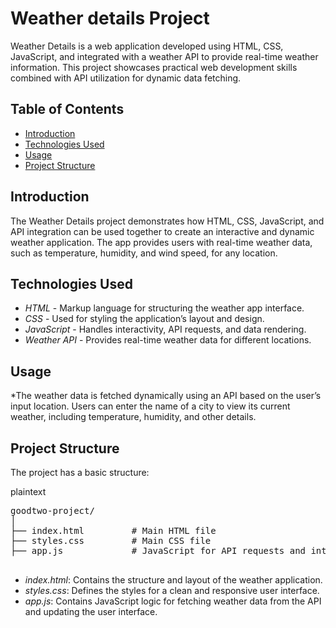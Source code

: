 # Weather details Project

Weather Details is a web application developed using HTML, CSS, JavaScript, and integrated with a weather API to provide real-time weather information. This project showcases practical web development skills combined with API utilization for dynamic data fetching.

## Table of Contents

- [Introduction](#introduction)
- [Technologies Used](#technologies-used)
- [Usage](#usage)
- [Project Structure](#project-structure)

## Introduction

The Weather Details project demonstrates how HTML, CSS, JavaScript, and API integration can be used together to create an interactive and dynamic weather application. The app provides users with real-time weather data, such as temperature, humidity, and wind speed, for any location.

## Technologies Used

- *HTML* - Markup language for structuring the weather app interface.
- *CSS* - Used for styling the application’s layout and design.
- *JavaScript* - Handles interactivity, API requests, and data rendering.
- *Weather API* - Provides real-time weather data for different locations.
  
## Usage

   *The weather data is fetched dynamically using an API based on the user’s input location. Users can enter the name of a city to view its current weather, including temperature, humidity, and other details.

## Project Structure

The project has a basic structure:

plaintext
<Pre>
goodtwo-project/
│
├── index.html         # Main HTML file
├── styles.css         # Main CSS file
├── app.js             # JavaScript for API requests and interactivity
  </Pre>


- *index.html*: Contains the structure and layout of the weather application.
- *styles.css*: Defines the styles for a clean and responsive user interface.
- *app.js*: Contains JavaScript logic for fetching weather data from the API and updating the user interface.
